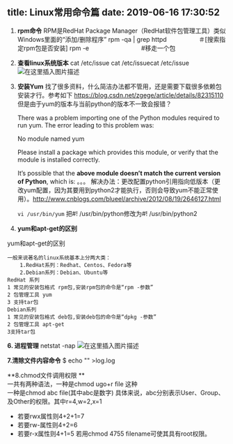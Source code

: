 title: Linux常用命令篇
date: 2019-06-16 17:30:52
---
1.  **rpm命令**
RPM是RedHat Package Manager（RedHat软件包管理工具）类似Windows里面的“添加/删除程序”
rpm -qa | grep httpd　　　　　 ＃[搜索指定rpm包是否安装]
  rpm   -e 　　　　　　　　       #移走一个包   
 2. **查看linux系统版本**
 cat /etc/issue
 cat /etc/issuecat /etc/issue
![在这里插入图片描述](https://img-blog.csdnimg.cn/20190225194854972.png)
 3. **安装Yum**
找了很多资料，什么简洁办法都不管用，还是需要下载很多依赖包安装才行。参考如下
https://blog.csdn.net/zgege/article/details/82315110
但是由于yum的版本与当前python的版本不一致会报错？

    There was a problem importing one of the Python modules required to run yum. The error leading to this problem was:
    
       No module named yum
    
    Please install a package which provides this module, or verify that the module is installed correctly.
    
    It’s possible that the **above module doesn’t match the current version of Python**, which is:
    。。。
解决办法：更改配置python引用指向低版本（更改yum配置，因为其要用到python2才能执行，否则会导致yum不能正常使用）。http://www.cnblogs.com/blueel/archive/2012/08/19/2646127.html

	`vi /usr/bin/yum`
	把#! /usr/bin/python修改为#! /usr/bin/python2

 5. **yum和apt-get的区别**

yum和apt-get的区别

	一般来说著名的linux系统基本上分两大类： 
		1.RedHat系列：Redhat、Centos、Fedora等 
		2.Debian系列：Debian、Ubuntu等 
	RedHat 系列 
	1 常见的安装包格式 rpm包,安装rpm包的命令是“rpm -参数” 
	2 包管理工具 yum 
	3 支持tar包 
	Debian系列 
	1 常见的安装包格式 deb包,安装deb包的命令是“dpkg -参数” 
	2 包管理工具 apt-get 
	3支持tar包
	
**6. 进程管理**
netstat -nap
![在这里插入图片描述](https://img-blog.csdnimg.cn/20190304192842935.png)

**7.清除文件内容命令**
$ echo "" >log.log

**8.chmod文件调用权限  **   
一共有两种语法，一种是chmod ugo+r file 这种  
一种是chmod abc file(其中abc是数字)
具体来说，abc分别表示User、Group、及Other的权限。其中r=4,w=2,x=1

-  若要rwx属性则4+2+1=7
-  若要rw-属性则4+2=6
-  若要r-x属性则4+1=5
若用chmod 4755 filename可使其具有root权限。



